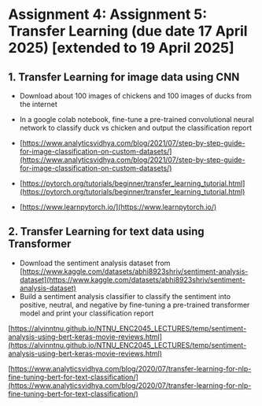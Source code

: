# Assignment 4: Assignment 5: Transfer Learning (due date 17 April 2025) [extended to 19 April 2025]

## 1. Transfer Learning for image data using CNN

- Download about 100 images of chickens and 100 images of ducks from the internet
- In a google colab notebook, fine-tune a pre-trained convolutional neural network to classify duck vs chicken and output the classification report

- [https://www.analyticsvidhya.com/blog/2021/07/step-by-step-guide-for-image-classification-on-custom-datasets/](https://www.analyticsvidhya.com/blog/2021/07/step-by-step-guide-for-image-classification-on-custom-datasets/)

- [https://pytorch.org/tutorials/beginner/transfer_learning_tutorial.html](https://pytorch.org/tutorials/beginner/transfer_learning_tutorial.html)

- [https://www.learnpytorch.io/](https://www.learnpytorch.io/)

## 2. Transfer Learning for text data using Transformer

- Download the sentiment analysis dataset from
[https://www.kaggle.com/datasets/abhi8923shriv/sentiment-analysis-dataset](https://www.kaggle.com/datasets/abhi8923shriv/sentiment-analysis-dataset)
- Build a sentiment analysis classifier to classify the sentiment into positive, neutral, and negative by fine-tuning a pre-trained transformer model and print your classification report

[https://alvinntnu.github.io/NTNU_ENC2045_LECTURES/temp/sentiment-analysis-using-bert-keras-movie-reviews.html](https://alvinntnu.github.io/NTNU_ENC2045_LECTURES/temp/sentiment-analysis-using-bert-keras-movie-reviews.html)

[https://www.analyticsvidhya.com/blog/2020/07/transfer-learning-for-nlp-fine-tuning-bert-for-text-classification/](https://www.analyticsvidhya.com/blog/2020/07/transfer-learning-for-nlp-fine-tuning-bert-for-text-classification/)
